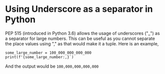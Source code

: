 # Using Underscore as a separator in Python

PEP 515 (introduced in Python 3.6) allows the usage of underscores ("_") as a separator for large numbers. This can be useful as you cannot separate the place values using "," as that would make it a tuple.
Here is an example,
```
some_large_number = 100_000_000_000_000
print(f'{some_large_number:,}`)
```
And the output would be `100,000,000,000,000`